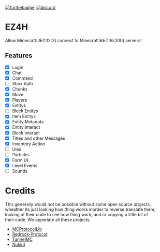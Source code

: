 [![forthebadge](https://forthebadge.com/images/badges/made-with-java.svg)](https://forthebadge.com)
[![discord](https://img.shields.io/discord/799644723328974868?style=for-the-badge)](https://discord.gg/s3H67gYe7Z)
# EZ4H
Allow Minecraft:JE(1.12.2) connect to Minecraft:BE(1.16.200) servers!  
## Features
- [x] Login  
- [x] Chat  
- [x] Command  
- [ ] Xbox Auth  
- [X] Chunks  
- [X] Move  
- [X] Players  
- [X] Entitys  
- [ ] Block Entitys  
- [X] Item Entitys  
- [X] Entity Metadata  
- [X] Entity Interact  
- [X] Block Interact  
- [X] Titles and other Messages  
- [X] Inventory Action  
- [ ] UIes  
- [ ] Particles  
- [X] Form UI  
- [X] Level Events  
- [ ] Sounds  

# Credits
This generally would not be possible without some open source projects, wheather its just looking how thing works inorder to reverse translate them, looking at their code to see how thing work, and or copying a little bit of their code. We apperiate all these projects.  
- [MCProtocolLib](https://github.com/Steveice10/MCProtocolLib)
- [Bedrock-Protocol](https://github.com/CloudburstMC/Protocol)
- [TunnelMC](https://github.com/THEREALWWEFAN231/TunnelMC)
- [Nukkit](https://github.com/CloudburstMC/Nukkit/)

